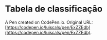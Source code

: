 # Tabela de classificação

A Pen created on CodePen.io. Original URL: [https://codepen.io/luiscals/pen/ExZZEdb](https://codepen.io/luiscals/pen/ExZZEdb).


